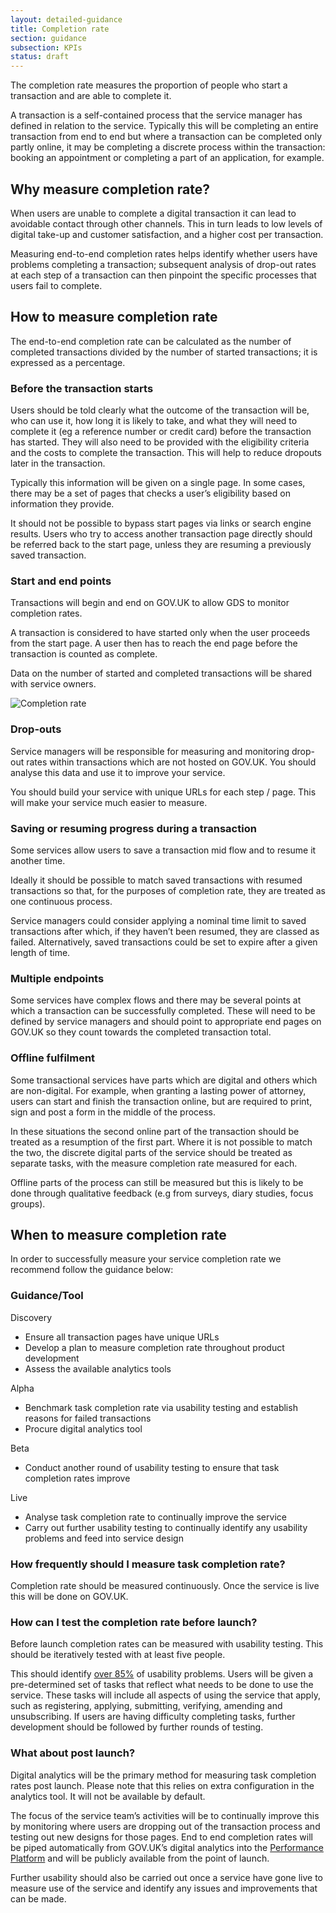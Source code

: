```yaml
---
layout: detailed-guidance
title: Completion rate
section: guidance
subsection: KPIs
status: draft
---
```


The completion rate measures the proportion of people who start a transaction and are able to complete it.

A transaction is a self-contained process that the service manager has defined in relation to the service. Typically this will be completing an entire transaction from end to end but where a transaction can be completed only partly online, it may be completing a discrete process within the transaction: booking an appointment or completing a part of an application, for example.

## Why measure completion rate? 

When users are unable to complete a digital transaction it can lead to avoidable contact through other channels. This in turn leads to low levels of digital take-up and customer satisfaction, and a higher cost per transaction.

Measuring end-to-end completion rates helps identify whether users have problems completing a transaction; subsequent analysis of drop-out rates at each step of a transaction can then pinpoint the specific processes that users fail to complete.

## How to measure completion rate

The end-to-end completion rate can be calculated as the number of completed transactions divided by the number of started transactions; it is expressed as a percentage. 

### Before the transaction starts

Users should be told clearly what the outcome of the transaction will be, who can use it, how long it is likely to take, and what they will need to complete it (eg a reference number or credit card) before the transaction has started.  They will also need to be provided with the eligibility criteria and the costs to complete the transaction. This will help to reduce dropouts later in the transaction.

Typically this information will be given on a single page. In some cases, there may be a set of pages that checks a user’s eligibility based on information they provide.

It should not be possible to bypass start pages via links or search engine results. Users who try to access another transaction page directly should be referred back to the start page, unless they are resuming a previously saved transaction.

### Start and end points

Transactions will begin and end on GOV.UK to allow GDS to monitor completion rates. 

A transaction is considered to have started only when the user proceeds from the start page. A user then has to reach the end page before the transaction is counted as complete. 

Data on the number of started and completed transactions will be shared with service owners.

![Completion rate](/assets/images/measuring-completion-rates.png)

### Drop-outs

Service managers will be responsible for measuring and monitoring drop-out rates within transactions which are not hosted on GOV.UK. You should analyse this data and use it to improve your service.

You should build your service with unique URLs for each step / page. This will make your service much easier to measure.

### Saving or resuming progress during a transaction

Some services allow users to save a transaction mid flow and to resume it another time.

Ideally it should be possible to match saved transactions with resumed transactions so that, for the purposes of completion rate, they are treated as one continuous process.

Service managers could consider applying a nominal time limit to saved transactions after which, if they haven’t been resumed, they are classed as failed. Alternatively, saved transactions could be set to expire after a given length of time.                          

### Multiple endpoints

Some services have complex flows and there may be several points at which a transaction can be successfully completed. These will need to be defined by service managers and should point to appropriate end pages on GOV.UK so they count towards the completed transaction total.

### Offline fulfilment

Some transactional services have parts which are digital and others which are non-digital. For example, when granting a lasting power of attorney, users can start and finish the transaction online, but are required to print, sign and post a form in the middle of the process. 

In these situations the second online part of the transaction should be treated as a resumption of the first part. Where it is not possible to match the two, the discrete digital parts of the service should be treated as separate tasks, with the measure completion rate measured for each. 

Offline parts of the process can still be measured but this is likely to be done through qualitative feedback (e.g from surveys, diary studies, focus groups).

## When to measure completion rate

In order to successfully measure your service completion rate we recommend follow the guidance below:

### Guidance/Tool

Discovery

* Ensure all transaction pages have unique URLs
* Develop a plan to measure completion rate throughout product development
* Assess the available analytics tools

Alpha
* Benchmark task completion rate via usability testing and establish reasons for failed transactions
* Procure digital analytics tool

Beta

* Conduct another round of usability testing to ensure that task completion rates improve

Live

* Analyse task completion rate to continually improve the service
* Carry out further usability testing to continually identify any usability problems and feed into service design


### How frequently should I measure task completion rate?

Completion rate should be measured continuously. Once the service is live this will be done on GOV.UK.

### How can I test the completion rate before launch?

Before launch completion rates can be measured with usability testing. This should be iteratively tested with at least five people. 

This should identify [over 85%](http://www.nngroup.com/articles/why-you-only-need-to-test-with-5-users/) of usability problems. Users will be given a pre-determined set of tasks that reflect what needs to be done to use the service. These tasks will include all aspects of using the service that apply, such as registering, applying, submitting, verifying, amending and unsubscribing. If users are having difficulty completing tasks, further development should be followed by further rounds of testing.

### What about post launch?

Digital analytics will be the primary method for measuring task completion rates post launch. Please note that this relies on extra configuration in the analytics tool. It will not be available by default.

The focus of the service team’s activities will be to continually improve this by monitoring where users are dropping out of the transaction process and testing out new designs for those pages. End to end completion rates will be piped automatically from GOV.UK’s digital analytics into the [Performance Platform](https://www.gov.uk/performance) and will be publicly available from the point of launch.

Further usability should also be carried out once a service have gone live to measure use of the service and identify any issues and improvements that can be made. 

